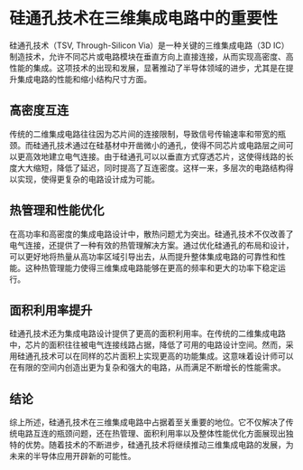 # 硅通孔技术在三维集成电路中的重要性

硅通孔技术（TSV, Through-Silicon Via）是一种关键的三维集成电路（3D IC）制造技术，允许不同芯片或电路模块在垂直方向上直接连接，从而实现高密度、高性能的集成。这项技术的出现和发展，显著推动了半导体领域的进步，尤其是在提升集成电路的性能和缩小结构尺寸方面。

## 高密度互连

传统的二维集成电路往往因为芯片间的连接限制，导致信号传输速率和带宽的瓶颈。而硅通孔技术通过在硅基材中开凿微小的通孔，使得不同芯片或电路层之间可以更高效地建立电气连接。由于硅通孔可以以垂直方式穿透芯片，这使得线路的长度大大缩短，降低了延迟，同时提高了互连密度。这样一来，多层次的电路结构得以实现，使得更复杂的电路设计成为可能。

## 热管理和性能优化

在高功率和高密度的集成电路设计中，散热问题尤为突出。硅通孔技术不仅改善了电气连接，还提供了一种有效的热管理解决方案。通过优化硅通孔的布局和设计，可以更好地将热量从高功率区域引导出去，从而提升整体集成电路的可靠性和性能。这种热管理能力使得三维集成电路能够在更高的频率和更大的功率下稳定运行。

## 面积利用率提升

硅通孔技术还为集成电路设计提供了更高的面积利用率。在传统的二维集成电路中，芯片的面积往往被电气连接线路占据，降低了可用的电路设计空间。然而，采用硅通孔技术可以在同样的芯片面积上实现更高的功能集成。这意味着设计师可以在有限的空间内创造出更为复杂和强大的电路，从而满足不断增长的性能需求。

## 结论

综上所述，硅通孔技术在三维集成电路中占据着至关重要的地位。它不仅解决了传统电路互连的瓶颈问题，还在热管理、面积利用率以及整体性能优化方面展现出独特的优势。随着技术的不断进步，硅通孔技术将继续推动三维集成电路的发展，为未来的半导体应用开辟新的可能性。